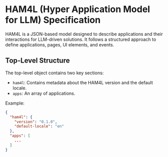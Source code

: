 # HAM4L (Hyper Application Model for LLM) Specification

HAM4L is a JSON-based model designed to describe applications and their interactions for LLM-driven solutions. 
It follows a structured approach to define applications, pages, UI elements, and events.

## Top-Level Structure

The top-level object contains two key sections:

- `ham4l`: Contains metadata about the HAM4L version and the default locale.
- `apps`: An array of applications.

Example:
```json
{
  "ham4l": {
    "version": "0.1.0",
    "default-locale": "en"
  },
  "apps": [
    ...
  ]
}
```
